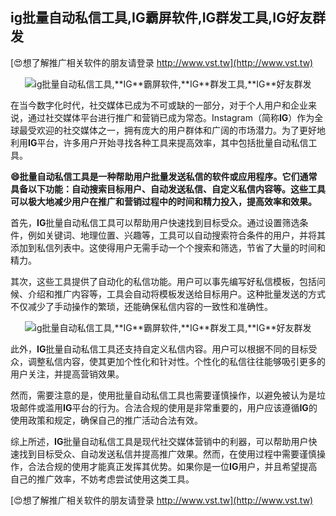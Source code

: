 ## **ig批量自动私信工具,**IG**霸屏软件,**IG**群发工具,**IG**好友群发**

[😍想了解推广相关软件的朋友请登录 http://www.vst.tw](http://www.vst.tw)

 <center><img src="https://vst.tw/MP4/tuiguang/png/2.png" alt="ig批量自动私信工具,**IG**霸屏软件,**IG**群发工具,**IG**好友群发"></center>

在当今数字化时代，社交媒体已成为不可或缺的一部分，对于个人用户和企业来说，通过社交媒体平台进行推广和营销已成为常态。Instagram（简称**IG**）作为全球最受欢迎的社交媒体之一，拥有庞大的用户群体和广阔的市场潜力。为了更好地利用**IG**平台，许多用户开始寻找各种工具来提高效率，其中包括批量自动私信工具。

**😄批量自动私信工具是一种帮助用户批量发送私信的软件或应用程序。它们通常具备以下功能：自动搜索目标用户、自动发送私信、自定义私信内容等。这些工具可以极大地减少用户在推广和营销过程中的时间和精力投入，提高效率和效果。**

首先，**IG**批量自动私信工具可以帮助用户快速找到目标受众。通过设置筛选条件，例如关键词、地理位置、兴趣等，工具可以自动搜索符合条件的用户，并将其添加到私信列表中。这使得用户无需手动一个个搜索和筛选，节省了大量的时间和精力。

其次，这些工具提供了自动化的私信功能。用户可以事先编写好私信模板，包括问候、介绍和推广内容等，工具会自动将模板发送给目标用户。这种批量发送的方式不仅减少了手动操作的繁琐，还能确保私信内容的一致性和准确性。

 <center><img src="https://vst.tw/MP4/tuiguang/png/0.png" alt="ig批量自动私信工具,**IG**霸屏软件,**IG**群发工具,**IG**好友群发"></center>

此外，**IG**批量自动私信工具还支持自定义私信内容。用户可以根据不同的目标受众，调整私信内容，使其更加个性化和针对性。个性化的私信往往能够吸引更多的用户关注，并提高营销效果。

然而，需要注意的是，使用批量自动私信工具也需要谨慎操作，以避免被认为是垃圾邮件或滥用**IG**平台的行为。合法合规的使用是非常重要的，用户应该遵循**IG**的使用政策和规定，确保自己的推广活动合法有效。

综上所述，**IG**批量自动私信工具是现代社交媒体营销中的利器，可以帮助用户快速找到目标受众、自动发送私信并提高推广效果。然而，在使用过程中需要谨慎操作，合法合规的使用才能真正发挥其优势。如果你是一位**IG**用户，并且希望提高自己的推广效率，不妨考虑尝试使用这类工具。

[😍想了解推广相关软件的朋友请登录 http://www.vst.tw](http://www.vst.tw)




